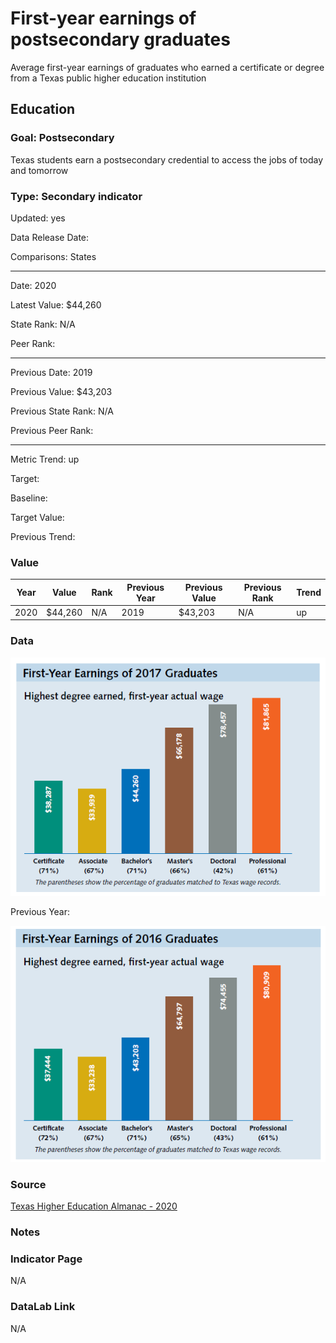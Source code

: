# First-year earnings of postsecondary graduates

Average first-year earnings of graduates who earned a certificate or degree from a Texas public higher education institution

## Education

### Goal: Postsecondary

Texas students earn a postsecondary credential to access the jobs of today and tomorrow

### Type: Secondary indicator

Updated: yes

Data Release Date:

Comparisons: States

----

Date: 2020

Latest Value: $44,260 

State Rank: N/A

Peer Rank: 

----

Previous Date: 2019

Previous Value: $43,203

Previous State Rank: N/A

Previous Peer Rank: 

----
Metric Trend: up

Target: 

Baseline: 

Target Value: 

Previous Trend: 



### Value

| Year |  Value      | Rank     | Previous Year   | Previous Value | Previous Rank | Trend | 
| ----------- | ----------- | ----------- | ----------- | ----------- | ----------- | -----------|
|    2020     | $44,260       | N/A         |    2019     |    $43,203    | N/A         | up     | 

### **Data**
![First Year Earnings](./images/earnings_2017_grads.PNG)

Previous Year:

![First Year Earnings](./images/earnings_2016_grads.PNG)

### **Source**

[Texas Higher Education Almanac - 2020](http://reportcenter.highered.texas.gov/agency-publication/almanac/2020-texas-public-higher-education-almanac/)

### **Notes**


### Indicator Page

N/A


### DataLab Link

N/A
